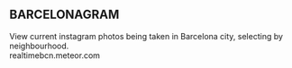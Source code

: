 ## BARCELONAGRAM
View current instagram photos being taken in Barcelona city, selecting
by neighbourhood.  
realtimebcn.meteor.com
